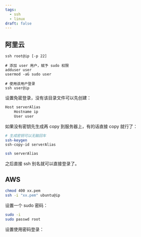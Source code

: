 ```yaml
---
tags:
  - ssh
  - linux
draft: false
---
```



## 阿里云

```shell
ssh root@ip [-p 22]

# 添加 user 用户，赋予 sudo 权限
adduser user
usermod -aG sudo user

# 使用该用户登录
ssh user@ip
```

设置免密登录，没有该目录文件可以先创建：

```sh title="~/.ssh/config"
Host serverAlias
	Hostname ip
	User user
```

如果没有密钥先生成再 copy 到服务器上，有的话直接 copy 就行了：

```sh
# 生成密钥可以无脑回车
ssh-keygen
ssh-copy-id serverAlias

ssh serverAlias
```

之后直接 ssh 别名就可以直接登录了。

## AWS

```sh
chmod 400 xx.pem
ssh -i "xx.pem" ubuntu@ip
```

设置一个 sudo 密码：

```sh
sudo -i
sudo passwd root
```

设置使用密码登录：

```
```